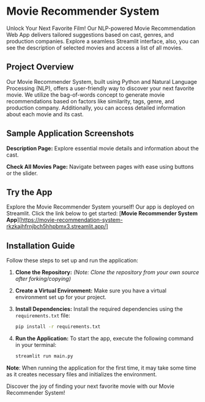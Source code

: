 # Movie Recommender System

Unlock Your Next Favorite Film! Our NLP-powered Movie Recommendation Web App delivers tailored suggestions based on cast, genres, and production companies. Explore a seamless Streamlit interface, also, you can see the description of selected movies and access a list of all movies.

## Project Overview

Our Movie Recommender System, built using Python and Natural Language Processing (NLP), offers a user-friendly way to discover your next favorite movie. We utilize the bag-of-words concept to generate movie recommendations based on factors like similarity, tags, genre, and production company. Additionally, you can access detailed information about each movie and its cast.

## Sample Application Screenshots




**Description Page:** Explore essential movie details and information about the cast.



**Check All Movies Page:** Navigate between pages with ease using buttons or the slider.



## Try the App

Explore the Movie Recommender System yourself! Our app is deployed on Streamlit. Click the link below to get started:
[**Movie Recommender System App**][https://movie-recommendation-system-rkzkajhfrnjbch5hhpbmx3.streamlit.app/]

## Installation Guide

Follow these steps to set up and run the application:

1.  **Clone the Repository:** 
    *(Note: Clone the repository from your own source after forking/copying)*

2.  **Create a Virtual Environment:** 
   Make sure you have a virtual environment set up for your project.

3. **Install Dependencies:**
   Install the required dependencies using the `requirements.txt` file:
   ```bash
   pip install -r requirements.txt
   ```

4. **Run the Application:**
   To start the app, execute the following command in your terminal:
   ```bash
   streamlit run main.py
   ```

**Note**: When running the application for the first time, it may take some time as it creates necessary files and initializes the environment.

Discover the joy of finding your next favorite movie with our Movie Recommender System!
